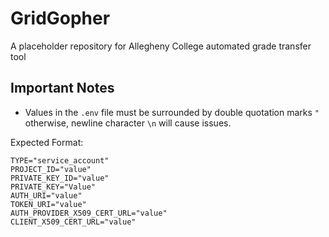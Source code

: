 # GridGopher

A placeholder repository for Allegheny College automated grade transfer tool

## Important Notes

- Values in the `.env` file must be surrounded by double quotation marks `"`
  otherwise, newline character `\n` will cause issues.

Expected Format:

```.evn
TYPE="service_account"
PROJECT_ID="value"
PRIVATE_KEY_ID="value"
PRIVATE_KEY="Value"
AUTH_URI="value"
TOKEN_URI="value"
AUTH_PROVIDER_X509_CERT_URL="value"
CLIENT_X509_CERT_URL="value"
```
